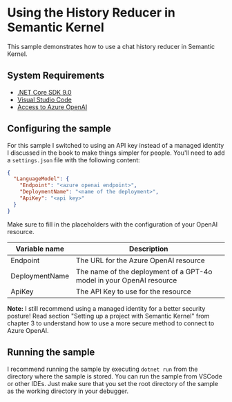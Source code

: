 ﻿# Using the History Reducer in Semantic Kernel

This sample demonstrates how to use a chat history reducer in Semantic Kernel.

## System Requirements

- [.NET Core SDK 9.0](https://dotnet.microsoft.com/download)
- [Visual Studio Code](https://code.visualstudio.com/download)
- [Access to Azure OpenAI](https://learn.microsoft.com/en-us/azure/ai-services/openai/how-to/create-resource?pivots=web-portal)

## Configuring the sample

For this sample I switched to using an API key instead of a managed identity I discussed in the book
to make things simpler for people. You'll need to  add a `settings.json` file with the following content:

```json
{
  "LanguageModel": {
    "Endpoint": "<azure openai endpoint>",
    "DeploymentName": "<name of the deployment>",
    "ApiKey": "<api key>"
  }
}
```

Make sure to fill in the placeholders with the configuration of your OpenAI resource.

| Variable name  | Description                                                          |
|----------------|----------------------------------------------------------------------|
| Endpoint       | The URL for the Azure OpenAI resource                                |
| DeploymentName | The name of the deployment of a GPT-4o model in your OpenAI resource |
| ApiKey         | The API Key to use for the resource                                  |

**Note:** I still recommend using a managed identity for a better security posture! Read section "Setting up a project with
Semantic Kernel" from chapter 3 to understand how to use a more secure method to connect to Azure OpenAI.

 ## Running the sample

I recommend running the sample by executing `dotnet run` from the directory where the sample is stored.
You can run the sample from VSCode or other IDEs. Just make sure that you set the root directory of the sample
as the working directory in your debugger.